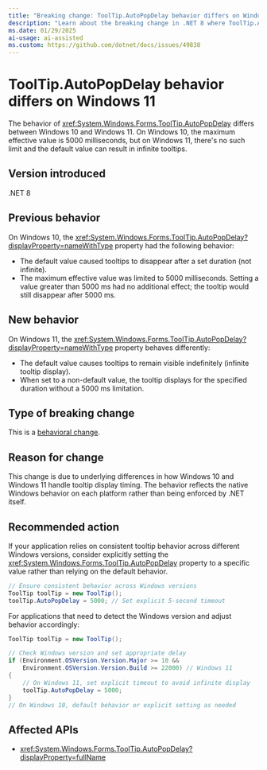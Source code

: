 ```yaml
---
title: "Breaking change: ToolTip.AutoPopDelay behavior differs on Windows 11"
description: "Learn about the breaking change in .NET 8 where ToolTip.AutoPopDelay behavior differs between Windows 10 and Windows 11."
ms.date: 01/29/2025
ai-usage: ai-assisted
ms.custom: https://github.com/dotnet/docs/issues/49838
---
```

# ToolTip.AutoPopDelay behavior differs on Windows 11

The behavior of <xref:System.Windows.Forms.ToolTip.AutoPopDelay> differs between Windows 10 and Windows 11. On Windows 10, the maximum effective value is 5000 milliseconds, but on Windows 11, there's no such limit and the default value can result in infinite tooltips.

## Version introduced

.NET 8

## Previous behavior

On Windows 10, the <xref:System.Windows.Forms.ToolTip.AutoPopDelay?displayProperty=nameWithType> property had the following behavior:

- The default value caused tooltips to disappear after a set duration (not infinite).
- The maximum effective value was limited to 5000 milliseconds. Setting a value greater than 5000 ms had no additional effect; the tooltip would still disappear after 5000 ms.

## New behavior

On Windows 11, the <xref:System.Windows.Forms.ToolTip.AutoPopDelay?displayProperty=nameWithType> property behaves differently:

- The default value causes tooltips to remain visible indefinitely (infinite tooltip display).
- When set to a non-default value, the tooltip displays for the specified duration without a 5000 ms limitation.

## Type of breaking change

This is a [behavioral change](../../categories.md#behavioral-change).

## Reason for change

This change is due to underlying differences in how Windows 10 and Windows 11 handle tooltip display timing. The behavior reflects the native Windows behavior on each platform rather than being enforced by .NET itself.

## Recommended action

If your application relies on consistent tooltip behavior across different Windows versions, consider explicitly setting the <xref:System.Windows.Forms.ToolTip.AutoPopDelay> property to a specific value rather than relying on the default behavior.

```csharp
// Ensure consistent behavior across Windows versions
ToolTip toolTip = new ToolTip();
toolTip.AutoPopDelay = 5000; // Set explicit 5-second timeout
```

For applications that need to detect the Windows version and adjust behavior accordingly:

```csharp
ToolTip toolTip = new ToolTip();

// Check Windows version and set appropriate delay
if (Environment.OSVersion.Version.Major >= 10 && 
    Environment.OSVersion.Version.Build >= 22000) // Windows 11
{
    // On Windows 11, set explicit timeout to avoid infinite display
    toolTip.AutoPopDelay = 5000;
}
// On Windows 10, default behavior or explicit setting as needed
```

## Affected APIs

- <xref:System.Windows.Forms.ToolTip.AutoPopDelay?displayProperty=fullName>
